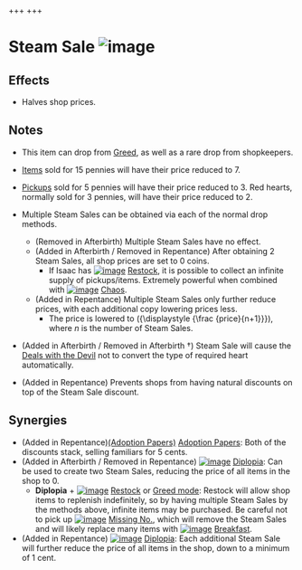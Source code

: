 +++
+++

 # Steam Sale ![image](/image/Steam_Sale.png) 


Effects
---------


* Halves shop prices.


Notes
-------


* This item can drop from [Greed](/wiki/Greed "Greed"), as well as a rare drop from shopkeepers.


* [Items](/wiki/Item "Item") sold for 15 pennies will have their price reduced to 7.
* [Pickups](/wiki/Pickup "Pickup") sold for 5 pennies will have their price reduced to 3. Red hearts, normally sold for 3 pennies, will have their price reduced to 2.
* Multiple Steam Sales can be obtained via each of the normal drop methods.
	+ (Removed in Afterbirth) Multiple Steam Sales have no effect.
	+ (Added in Afterbirth / Removed in Repentance) After obtaining 2 Steam Sales, all shop prices are set to 0 coins.
		- If Isaac has [![image](/image/Restock.png)](/wiki/Restock "Restock") [Restock](/wiki/Restock "Restock"), it is possible to collect an infinite supply of pickups/items. Extremely powerful when combined with [![image](/image/Chaos.png)](/wiki/Chaos "Chaos") [Chaos](/wiki/Chaos "Chaos").
	+ (Added in Repentance) Multiple Steam Sales only further reduce prices, with each additional copy lowering prices less.
		- The price is lowered to ({\displaystyle {\frac {price}{n+1}}}), where *n* is the number of Steam Sales.
* (Added in Afterbirth / Removed in Afterbirth †) Steam Sale will cause the [Deals with the Devil](/wiki/Deal_with_the_Devil "Deal with the Devil") not to convert the type of required heart automatically.
* (Added in Repentance) Prevents shops from having natural discounts on top of the Steam Sale discount.


Synergies
-----------


* (Added in Repentance)[(Adoption Papers)](/wiki/Adoption_Papers "Adoption Papers") [Adoption Papers](/wiki/Adoption_Papers "Adoption Papers"): Both of the discounts stack, selling familiars for 5 cents.
* (Added in Afterbirth / Removed in Repentance) [![image](/image/Diplopia.png)](/wiki/Diplopia "Diplopia") [Diplopia](/wiki/Diplopia "Diplopia"): Can be used to create two Steam Sales, reducing the price of all items in the shop to 0.
	+ **Diplopia** + [![image](/image/Restock.png)](/wiki/Restock "Restock") [Restock](/wiki/Restock "Restock") or [Greed mode](/wiki/Greed_mode "Greed mode"): Restock will allow shop items to replenish indefinitely, so by having multiple Steam Sales by the methods above, infinite items may be purchased. Be careful not to pick up [![image](/image/Missing_No..png)](/wiki/Missing_No. "Missing No.") [Missing No.](/wiki/Missing_No. "Missing No."), which will remove the Steam Sales and will likely replace many items with [![image](/image/Breakfast.png)](/wiki/Breakfast "Breakfast") [Breakfast](/wiki/Breakfast "Breakfast").
* (Added in Repentance) [![image](/image/Diplopia.png)](/wiki/Diplopia "Diplopia") [Diplopia](/wiki/Diplopia "Diplopia"): Each additional Steam Sale will further reduce the price of all items in the shop, down to a minimum of 1 cent.


